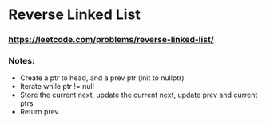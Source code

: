 # Reverse Linked List

### https://leetcode.com/problems/reverse-linked-list/

### Notes:

* Create a ptr to head, and a prev ptr (init to nullptr)
* Iterate while ptr != null
* Store the current next, update the current next, update prev and current ptrs
* Return prev